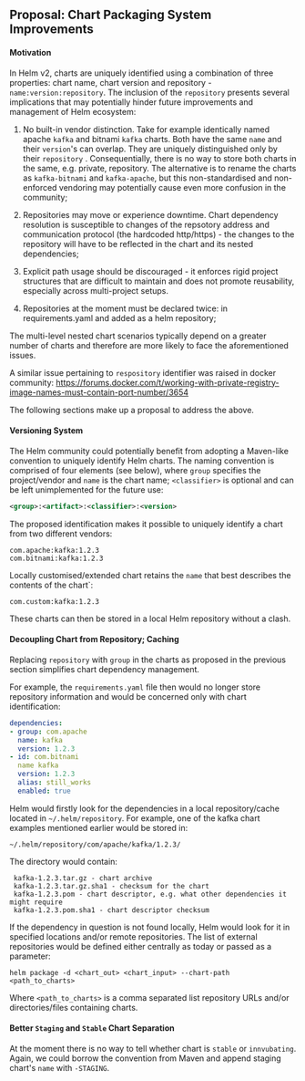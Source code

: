 ## Proposal: Chart Packaging System Improvements

#### Motivation

In Helm v2, charts are uniquely identified using a combination of three properties: chart name, chart version and repository - `name:version:repository`.
The inclusion of the `repository` presents several implications that may potentially hinder future improvements and management of Helm ecosystem:

1) No built-in vendor distinction. Take for example identically named apache `kafka` and bitnami `kafka` charts. Both have the same `name` and their `version`'s can overlap. They are uniquely distinguished only by their `repository` . Consequentially, there is no way to store both charts in the same, e.g. private, repository. The alternative is to rename the charts as `kafka-bitnami` and `kafka-apache`, but this non-standardised and non-enforced vendoring may potentially cause even more confusion in the community;

2) Repositories may move or experience downtime. Chart dependency resolution is susceptible to changes of the repsotory address and communication protocol (the hardcoded http/https) - the changes to the repository will have to be reflected in the chart and its nested dependencies;

3) Explicit path usage should be discouraged - it enforces rigid project structures that are difficult to maintain and does not promote reusability, especially across multi-project setups.

4) Repositories at the moment must be declared twice: in requirements.yaml and added as a helm repository;

The multi-level nested chart scenarios typically depend on a greater number of charts and therefore are more likely to face the aforementioned issues.

A similar issue pertaining to `respository` identifier was raised in docker community:
https://forums.docker.com/t/working-with-private-registry-image-names-must-contain-port-number/3654

The following sections make up a proposal to address the above.

#### Versioning System

The Helm community could potentially benefit from adopting a Maven-like convention to uniquely identify Helm charts. The naming convention is comprised of four elements (see below), where `group` specifies the project/vendor and `name` is the chart name; `<classifier>` is optional and can be left unimplemented for the future use:

```xml
<group>:<artifact>:<classifier>:<version>
```

The proposed identification makes it possible to uniquely identify a chart from two different vendors:
```
com.apache:kafka:1.2.3
com.bitnami:kafka:1.2.3
```

Locally customised/extended chart retains the `name` that best describes the contents of the chart`:

```
com.custom:kafka:1.2.3
```

These charts can then be stored in a local Helm repository without a clash.


#### Decoupling Chart from Repository; Caching

Replacing `repository` with `group` in the charts as proposed in the previous section simplifies chart dependency management.

For example, the `requirements.yaml` file then would no longer store repository information and would be concerned only with chart identification:
```yaml
dependencies:
- group: com.apache
  name: kafka
  version: 1.2.3
- id: com.bitnami
  name kafka
  version: 1.2.3
  alias: still_works
  enabled: true
```

Helm would firstly look for the dependencies in a local repository/cache located in `~/.helm/repository`. For example, one of the kafka chart examples mentioned earlier would be stored in:
```
~/.helm/repository/com/apache/kafka/1.2.3/
```
The directory would contain:
```
 kafka-1.2.3.tar.gz - chart archive
 kafka-1.2.3.tar.gz.sha1 - checksum for the chart
 kafka-1.2.3.pom - chart descriptor, e.g. what other dependencies it might require
 kafka-1.2.3.pom.sha1 - chart descriptor checksum
```

If the dependency in question is not found locally, Helm would look for it in specified locations and/or remote repositories. The list of external repositories would be defined either centrally as today or passed as a parameter:

```
helm package -d <chart_out> <chart_input> --chart-path <path_to_charts>
```

Where `<path_to_charts>` is a comma separated list repository URLs and/or directories/files containing charts.

#### Better `Staging` and `Stable` Chart Separation

At the moment there is no way to tell whether chart is `stable` or `innvubating`.
Again, we could borrow the convention from Maven and append staging chart's `name` with `-STAGING`.
